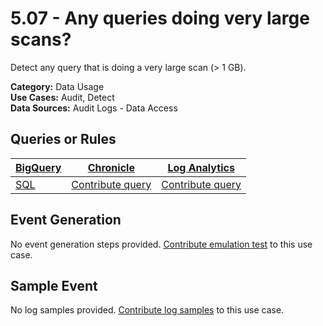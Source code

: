 # 5.07 - Any queries doing very large scans?
Detect any query that is doing a very large scan (> 1 GB).


**Category:** Data Usage
</br>
**Use Cases:** Audit, Detect
</br>
**Data Sources:** Audit Logs - Data Access
</br>



## Queries or Rules
[BigQuery](https://cloud.google.com/bigquery/) | [Chronicle](https://chronicle.security/) | [Log Analytics](https://cloud.google.com/logging/docs/log-analytics)
--- | --- | ---
[SQL](../../backends/bigquery/sql/5_07_BQ_queries_with_large_scans.sql) | [Contribute query](../../CONTRIBUTING.md) | [Contribute query](../../CONTRIBUTING.md)

## Event Generation
No event generation steps provided. [Contribute emulation test](../../CONTRIBUTING.md) to this use case.

## Sample Event
No log samples provided. [Contribute log samples](../../CONTRIBUTING.md) to this use case.

